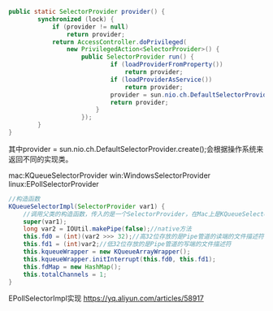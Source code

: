 



```java
public static SelectorProvider provider() {  
        synchronized (lock) {  
            if (provider != null)  
                return provider;  
            return AccessController.doPrivileged(  
                new PrivilegedAction<SelectorProvider>() {  
                    public SelectorProvider run() {  
                            if (loadProviderFromProperty())  
                                return provider;  
                            if (loadProviderAsService())  
                                return provider;  
                            provider = sun.nio.ch.DefaultSelectorProvider.create();  
                            return provider;  
                        }  
                    });  
        }  
} 
```

其中provider = sun.nio.ch.DefaultSelectorProvider.create();会根据操作系统来返回不同的实现类。

mac:KQueueSelectorProvider
win:WindowsSelectorProvider
linux:EPollSelectorProvider


```java
//构造函数
KQueueSelectorImpl(SelectorProvider var1) {
    //调用父类的构造函数，传入的是一个SelectorProvider，在Mac上是KQueueSelectorProvider
    super(var1);
    long var2 = IOUtil.makePipe(false);//native方法
    this.fd0 = (int)(var2 >>> 32);//高32位存放的是Pipe管道的读端的文件描述符
    this.fd1 = (int)var2;//低32位存放的是Pipe管道的写端的文件描述符
    this.kqueueWrapper = new KQueueArrayWrapper();
    this.kqueueWrapper.initInterrupt(this.fd0, this.fd1);
    this.fdMap = new HashMap();
    this.totalChannels = 1;
}
```





EPollSelectorImpl实现
https://yq.aliyun.com/articles/58917